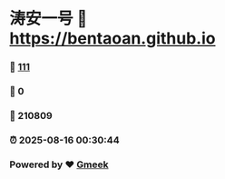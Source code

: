 # 涛安一号 :link: https://bentaoan.github.io 
### :page_facing_up: [111](https://bentaoan.github.io/tag.html) 
### :speech_balloon: 0 
### :hibiscus: 210809 
### :alarm_clock: 2025-08-16 00:30:44 
### Powered by :heart: [Gmeek](https://github.com/Meekdai/Gmeek)
